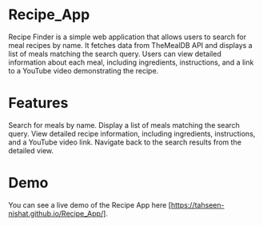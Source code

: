 # Recipe_App
Recipe Finder is a simple web application that allows users to search for meal recipes by name. It fetches data from TheMealDB API and displays a list of meals matching the search query. Users can view detailed information about each meal, including ingredients, instructions, and a link to a YouTube video demonstrating the recipe.

# Features
Search for meals by name.
Display a list of meals matching the search query.
View detailed recipe information, including ingredients, instructions, and a YouTube video link.
Navigate back to the search results from the detailed view.

# Demo
You can see a live demo of the Recipe App here [https://tahseen-nishat.github.io/Recipe_App/].
